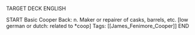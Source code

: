 TARGET DECK
ENGLISH

START
Basic
Cooper
Back: n. Maker or repairer of casks, barrels, etc. [low german or dutch: related to *coop]
Tags: [[James_Fenimore_Cooper]]
END
